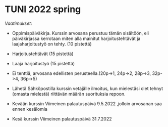 ﻿# TUNI 2022 spring
*Vaatimukset:*

  - Oppimispäiväkirja. Kurssin arvosana perustuu tämän sisältöön, eli päiväkirjassa kerrotaan miten alla mainitut harjoitustehtävät ja laajaharjoitustyö on tehty. (10 pistettä)

  - Harjoitustehtävät (15 pistettä)
  - Laaja harjoitustyö (15 pistettä)
  - Ei tenttiä, arvosana edellisten perusteella.(20p->1, 24p->2, 28p->3, 32p->4, 36p->5)
  
  - Lähetä Sähköpostilla kurssin vetäjälle ilmoitus, kun mielestäsi olet tehnyt (omasta mielestä) riittävän määrän suorituksia repoon.
  
  - Kevään kurssin Viimeinen palautuspäivä 9.5.2022 ,jolloin arvosanan saa ennen kesälomia
  - Kesä kurssin Viimeinen palautuspäivä 31.7.2022

